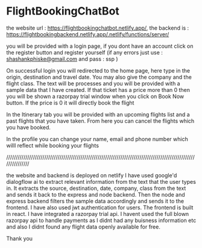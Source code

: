 # FlightBookingChatBot

the website url : https://flightbookingchatbot.netlify.app/, the backend is : https://flightbookingbackend.netlify.app/.netlify/functions/server/

you will be provided with a login page, if you dont have an account click on the register button and register yourself (if any errors just use : shashankphiske@gmail.com and pass : ssp )

On successful login you will redirected to the home page, here type in the origin, destination and travel date. You may also give the company and the flight class. The text will be processes and you will be provided with a sample data that I have created. If that ticket has a price more than 0 then you will be shown a razorpay trial window when you click on Book Now button. If the price is 0 it will directly book the flight

In the Itinerary tab you will be provided with an upcoming flights list and a past flights  that you have taken. From here you can cancel the flights which you have booked.

In the profile you can change your name, email and phone number which willl reflect while booking your flights

///////////////////////////////////////////////////////////////////////////////////////////////////////////////

the website and backend is deployed on netlify
I have used google'd dialogflow ai to extract relevant information from the text that the user types in. It extracts the source, destination, date, company, class from the text and sends it back to the express and node backend. Then the node and express backend filters the sample data accordingly and sends it to the frontend. I have also used jwt authentication for users. The frontend is built in react. I have integrated a razorpay trial api. I havent used the full blown razorpay api to handle payments as I didnt had any buisness information etc and also I didnt found any flight data openly available for free.

Thank you
